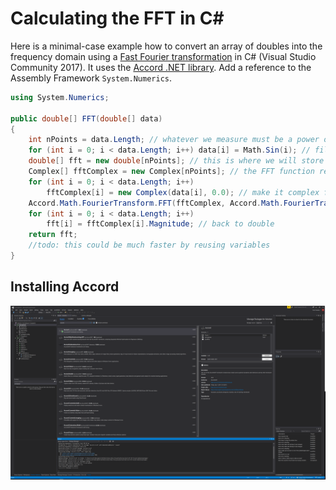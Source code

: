 # Calculating the FFT in C#
Here is a minimal-case example how to convert an array of doubles into the frequency domain using a [Fast Fourier transformation](https://en.wikipedia.org/wiki/Fast_Fourier_transform) in C# (Visual Studio Community 2017). It uses the [Accord .NET library](http://accord-framework.net). Add a reference to the Assembly Framework `System.Numerics`.
```C#
using System.Numerics;

public double[] FFT(double[] data)
{
    int nPoints = data.Length; // whatever we measure must be a power of 2
    for (int i = 0; i < data.Length; i++) data[i] = Math.Sin(i); // fill it with some data
    double[] fft = new double[nPoints]; // this is where we will store the output (fft)
    Complex[] fftComplex = new Complex[nPoints]; // the FFT function requires complex format
    for (int i = 0; i < data.Length; i++)
        fftComplex[i] = new Complex(data[i], 0.0); // make it complex format
    Accord.Math.FourierTransform.FFT(fftComplex, Accord.Math.FourierTransform.Direction.Forward);
    for (int i = 0; i < data.Length; i++)
        fft[i] = fftComplex[i].Magnitude; // back to double
    return fft;
    //todo: this could be much faster by reusing variables
}
```

## Installing Accord
![](accord.png)

